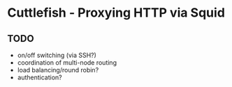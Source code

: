 # Cuttlefish - Proxying HTTP via Squid

## TODO
- on/off switching (via SSH?)
- coordination of multi-node routing
 - load balancing/round robin?
- authentication?
